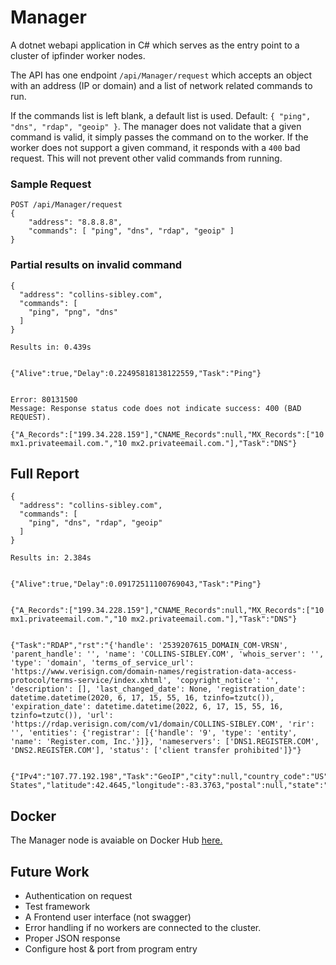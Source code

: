 # Manager

A dotnet webapi application in C# which serves as the entry point to a cluster
of ipfinder worker nodes.

The API has one endpoint `/api/Manager/request` which accepts an object with
an address (IP or domain) and a list of network related commands to run.

If the commands list is left blank, a default list is used. Default: `{ "ping", "dns", "rdap", "geoip" }`. The manager does not validate that a given command is valid, it simply passes the command on to the worker. If the worker does not support a given command, it responds with a `400` bad request. This will not prevent other valid commands from running.

### Sample Request

```
POST /api/Manager/request
{
    "address": "8.8.8.8",
    "commands": [ "ping", "dns", "rdap", "geoip" ]
}
```

### Partial results on invalid command

```
{
  "address": "collins-sibley.com",
  "commands": [
    "ping", "png", "dns"
  ]
}
```

```
Results in: 0.439s


{"Alive":true,"Delay":0.22495818138122559,"Task":"Ping"}


Error: 80131500 
Message: Response status code does not indicate success: 400 (BAD REQUEST).

{"A_Records":["199.34.228.159"],"CNAME_Records":null,"MX_Records":["10 mx1.privateemail.com.","10 mx2.privateemail.com."],"Task":"DNS"}
```

## Full Report

```
{
  "address": "collins-sibley.com",
  "commands": [
    "ping", "dns", "rdap", "geoip"
  ]
}
```

```
Results in: 2.384s


{"Alive":true,"Delay":0.09172511100769043,"Task":"Ping"}


{"A_Records":["199.34.228.159"],"CNAME_Records":null,"MX_Records":["10 mx1.privateemail.com.","10 mx2.privateemail.com."],"Task":"DNS"}


{"Task":"RDAP","rst":"{'handle': '2539207615_DOMAIN_COM-VRSN', 'parent_handle': '', 'name': 'COLLINS-SIBLEY.COM', 'whois_server': '', 'type': 'domain', 'terms_of_service_url': 'https://www.verisign.com/domain-names/registration-data-access-protocol/terms-service/index.xhtml', 'copyright_notice': '', 'description': [], 'last_changed_date': None, 'registration_date': datetime.datetime(2020, 6, 17, 15, 55, 16, tzinfo=tzutc()), 'expiration_date': datetime.datetime(2022, 6, 17, 15, 55, 16, tzinfo=tzutc()), 'url': 'https://rdap.verisign.com/com/v1/domain/COLLINS-SIBLEY.COM', 'rir': '', 'entities': {'registrar': [{'handle': '9', 'type': 'entity', 'name': 'Register.com, Inc.'}]}, 'nameservers': ['DNS1.REGISTER.COM', 'DNS2.REGISTER.COM'], 'status': ['client transfer prohibited']}"}


{"IPv4":"107.77.192.198","Task":"GeoIP","city":null,"country_code":"US","country_name":"United States","latitude":42.4645,"longitude":-83.3763,"postal":null,"state":"Michigan"}

```

## Docker

The Manager node is avaiable on Docker Hub [here.](https://hub.docker.com/repository/docker/gaella818/manager-node)

## Future Work

* Authentication on request
* Test framework
* A Frontend user interface (not swagger)
* Error handling if no workers are connected to the cluster.
* Proper JSON response
* Configure host & port from program entry